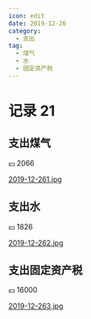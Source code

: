```yaml
---
icon: edit
date: 2019-12-26
category:
  - 支出
tag:
  - 煤气
  - 水
  - 固定资产税
---
```


# 记录 21

## 支出煤气

:yen: 2066

[2019-12-261.jpg](https://i.postimg.cc/635cx5wb/2019-12-261.jpg)

## 支出水

:yen: 1826

[2019-12-262.jpg](https://i.postimg.cc/g0p44H7W/2019-12-262.jpg)

## 支出固定资产税

:yen: 16000

[2019-12-263.jpg](https://i.postimg.cc/zDQj4rQp/2019-12-263.jpg)
